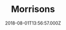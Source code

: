 ---
date: 2018-08-01T13:56:57.000Z
title: Morrisons
latitude: 52.04938134912715
longitude: 0.9546547409704537
category: checkin
---